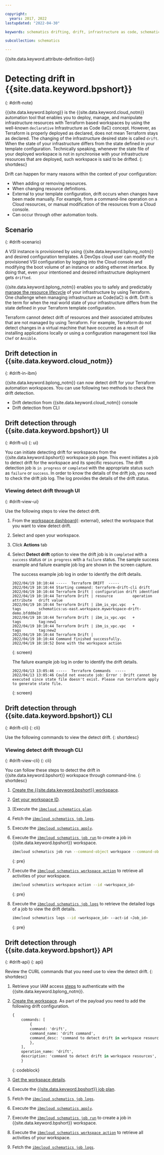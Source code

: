 ```yaml
---

copyright:
  years: 2017, 2022
lastupdated: "2022-04-30"

keywords: schematics drifting, drift, infrastructure as code, schematics workspace drift

subcollection: schematics

---
```


{{site.data.keyword.attribute-definition-list}}

# Detecting drift in {{site.data.keyword.bpshort}}
{: #drift-note}

{{site.data.keyword.bplong}} is the {{site.data.keyword.cloud_notm}} automation tool that enables you to deploy, manage, and manipulate infrastructure resources with Terraform based workspaces by using the well-known `declarative` Infrastructure as Code (IaC) concept. However, as Terraform is properly deployed as declared, does not mean Terraform stays as declared. The changing of the infrastructure desired state is called `drift`. When the state of your infrastructure differs from the state defined in your template configuration. Technically speaking, whenever the state file of your deployed workspace is not in synchronise with your infrastructure resources that are deployed, such workspace is said to be drifted.
{: shortdesc}

Drift can happen for many reasons within the context of your configuration:
- When adding or removing resources. 
- When changing resource definitions. 
- External to your template configuration, drift occurs when changes have been made manually. For example, from a command-line operation on a Cloud resources, or manual modification of the resources from a Cloud console. 
- Can occur through other automation tools.

## Scenario
{: #drift-scenario}

A VSI instance is provisioned by using {{site.data.keyword.bplong_notm}} and desired configuration templates. A DevOps cloud user can modify the provisioned VSI configuration by logging into the Cloud console and modifying the boot volume of an instance or adding ethernet interface. By doing that, even your intentioned and desired infrastructure deployment gets `drifted`.

{{site.data.keyword.bplong_notm}} enables you to safely and predictably [manage the resource lifecycle](/docs/schematics?topic=schematics-manage-lifecycle) of your infrastructure by using Terraform. One challenge when managing infrastructure as Code(IaC) is drift. Drift is the term for when the real world state of your infrastructure differs from the state defined in your Terraform template configuration. 

Terraform cannot detect drift of resources and their associated attributes that are not managed by using Terraform. For example, Terraform do not detect changes in a virtual machine that have occurred as a result of installing applications locally or using a configuration management tool like `Chef` or `Ansible`.

## Drift detection in {{site.data.keyword.cloud_notm}}
{: #drift-in-ibm}

{{site.data.keyword.bplong_notm}} can now detect drift for your Terraform automation workspaces. You can use following two methods to check the drift detection.

- Drift detection from {{site.data.keyword.cloud_notm}} console
- Drift detection from CLI

## Drift detection through {{site.data.keyword.bpshort}} UI
{: #drift-ui}
{: ui}

You can initiate detecting drift for workspaces from the {{site.data.keyword.bpshort}} workspace job page. This event initiates a job to detect drift for the workspace and its specific resources. The drift detection job is `in progress` or `completed` with the appropriate status such as `failure` or `success`. In order to know the details of the drift job, you need to check the drift job log. The log provides the details of the drift status.

### Viewing detect drift through UI
{: #drift-view-ui}

Use the following steps to view the detect drift.

1. From the [workspace dashboard](https://cloud.ibm.com/schematics/workspaces){: external}, select the workspace that you want to view detect drift.
2. Select and open your workspace.
3. Click **Actions** tab
4. Select **Detect drift** option to view the drift job is in `completed` with a `success` status or `in progress` with a `failure` status. The sample success example and failure example job log are shown in the screen capture.

    The success example job log in order to identify the drift details.
    ```text
    2022/04/19 10:10:44 -----  Terraform DRIFT  -----
    2022/04/19 10:10:44 Starting command: terraform-drift-cli drift
    2022/04/19 10:10:44 Terraform Drift | configuration drift identfied
    2022/04/19 10:10:44 Terraform Drift | resource         operation   attribute   drift value
    2022/04/19 10:10:44 Terraform Drift | ibm_is_vpc.vpc   +           tags        schematics:us-east.workspace.myworkspace-drift-demo.bfdd0e2d
    2022/04/19 10:10:44 Terraform Drift | ibm_is_vpc.vpc   +           tags        tag:new1
    2022/04/19 10:10:44 Terraform Drift | ibm_is_vpc.vpc   +           tags        tag:new2
    2022/04/19 10:10:44 Terraform Drift |
    2022/04/19 10:10:44 Command finished successfully.
    2022/04/19 10:10:52 Done with the workspace action
    ```
    {: screen}

    The failure example job log in order to identify the drift details.
    ```text
    2022/04/13 13:05:46 -----  Terraform Commands  -----
    2022/04/13 13:05:46 Could not execute job: Error : Drift cannot be executed since state file doesn't exist. Please run terraform apply to generate state file.
    ```
    {: screen}

## Drift detection through {{site.data.keyword.bpshort}} CLI
{: #drift-cli}
{: cli}

Use the following commands to view the detect drift.
{: shortdesc}

### Viewing detect drift through CLI
{: #drift-view-cli}
{: cli}

You can follow these steps to detect the drift in {{site.data.keyword.bpshort}} workspace through command-line.
{: shortdesc}

1. [Create the {{site.data.keyword.bpshort}} workspace](/docs/schematics?topic=schematics-schematics-cli-reference#schematics-workspace-new).
2. [Get your workspace ID](docs/schematics?topic=schematics-schematics-cli-reference#schematics-workspace-get).
3. [Execute the [`ibmcloud schematics plan`](/docs/schematics?topic=schematics-schematics-cli-reference#schematics-plan).
4. Fetch the [`ibmcloud schematics job logs`](/docs/schematics?topic=schematics-schematics-cli-reference#schematics-logs-job).
5. Execute the [`ibmcloud schematics apply`](/docs/schematics?topic=schematics-schematics-cli-reference#schematics-apply).
6. Execute the [`ibmcloud schematics job run`](/docs/schematics?topic=schematics-schematics-cli-reference#schematics-run-job) to create a job in {{site.data.keyword.bpshort}} workspace.

    ```sh
    ibmcloud schematics job run --command-object workspace --command-object-id <workspace_id> --command-name drift
    ```
    {: pre}

7. Execute the [`ibmcloud schematics workspace action`](/docs/schematics?topic=schematics-schematics-cli-reference#schematics-workspace-action) to retrieve all activities of your workspace.

    ```sh
    ibmcloud schematics workspace action --id <workspace_id>
    ```
    {: pre}

8. Execute the [`ibmcloud schematics job logs`](/docs/schematics?topic=schematics-schematics-cli-reference#schematics-logs-job) to retrieve the detailed logs of a job to view the drift details.

    ```sh
    ibmcloud schematics logs --id <workspace_id> --act-id <Job_id>
    ```
    {: pre}

## Drift detection through {{site.data.keyword.bpshort}} API
{: #drift-api}
{: api}

Review the CURL commands that you need use to view the detect drift.
{: shortdesc}

1. Retrieve your IAM access [steps](/docs/schematics?topic=schematics-setup-api#cs_api) to authenticate with the {{site.data.keyword.bplong_notm}}.
2. [Create the workspace](/apidocs/schematics/schematics#create-workspace). As part of the payload you need to add the following drift configuration.

    ```terraform
    {
        commands: [
            {
            command: 'drift',
            command_name: 'drift command',
            command_desc: 'command to detect drift in workspace resources',
            },
        ],
        operation_name: 'drift',
        description: 'command to detect drift in workspace resources',
        }
    ```
    {: codeblock}

3. [Get the workspace details](/apidocs/schematics/schematics#get-workspace).
4. Execute the [{{site.data.keyword.bpshort}} job plan](/apidocs/schematics/schematics#plan-workspace-command).
5. Fetch the [`ibmcloud schematics job logs`](/apidocs/schematics/schematics#get-template-activity-log).
6. Execute the [`ibmcloud schematics apply`](/apidocs/schematics/schematics#apply-workspace-command).
7. Execute the [`ibmcloud schematics job run`](/apidocs/schematics/schematics#run-workspace-commands) to create a job in {{site.data.keyword.bpshort}} workspace.
8. Execute the [`ibmcloud schematics workspace action`](/apidocs/schematics/schematics#create-job) to retrieve all activities of your workspace.
9. Fetch the [`ibmcloud schematics job logs`](/apidocs/schematics/schematics#get-template-activity-log).

